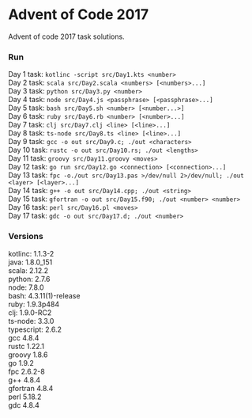 # Advent of Code 2017

Advent of code 2017 task solutions.

### Run

Day 1 task: `kotlinc -script src/Day1.kts <number>`  
Day 2 task: `scala src/Day2.scala <numbers> [<numbers>...]`  
Day 3 task: `python src/Day3.py <number>`  
Day 4 task: `node src/Day4.js <passphrase> [<passphrase>...]`  
Day 5 task: `bash src/Day5.sh <number> [<number...>]`  
Day 6 task: `ruby src/Day6.rb <number> [<number>...]`  
Day 7 task: `clj src/Day7.clj <line> [<line>...]`  
Day 8 task: `ts-node src/Day8.ts <line> [<line>...]`  
Day 9 task: `gcc -o out src/Day9.c; ./out <characters>`  
Day 10 task: `rustc -o out src/Day10.rs; ./out <lengths>`  
Day 11 task: `groovy src/Day11.groovy <moves>`  
Day 12 task: `go run src/Day12.go <connection> [<connection>...]`  
Day 13 task: `fpc -o./out src/Day13.pas >/dev/null 2>/dev/null; ./out <layer> [<layer>...]`  
Day 14 task: `g++ -o out src/Day14.cpp; ./out <string>`  
Day 15 task: `gfortran -o out src/Day15.f90; ./out <number> <number>`  
Day 16 task: `perl src/Day16.pl <moves>`  
Day 17 task: `gdc -o out src/Day17.d; ./out <number>`

### Versions

kotlinc: 1.1.3-2  
java: 1.8.0\_151  
scala: 2.12.2  
python: 2.7.6  
node: 7.8.0  
bash: 4.3.11(1)-release  
ruby: 1.9.3p484  
clj: 1.9.0-RC2  
ts-node: 3.3.0  
typescript: 2.6.2  
gcc 4.8.4  
rustc 1.22.1  
groovy 1.8.6  
go 1.9.2  
fpc 2.6.2-8  
g++ 4.8.4  
gfortran 4.8.4  
perl 5.18.2  
gdc 4.8.4
